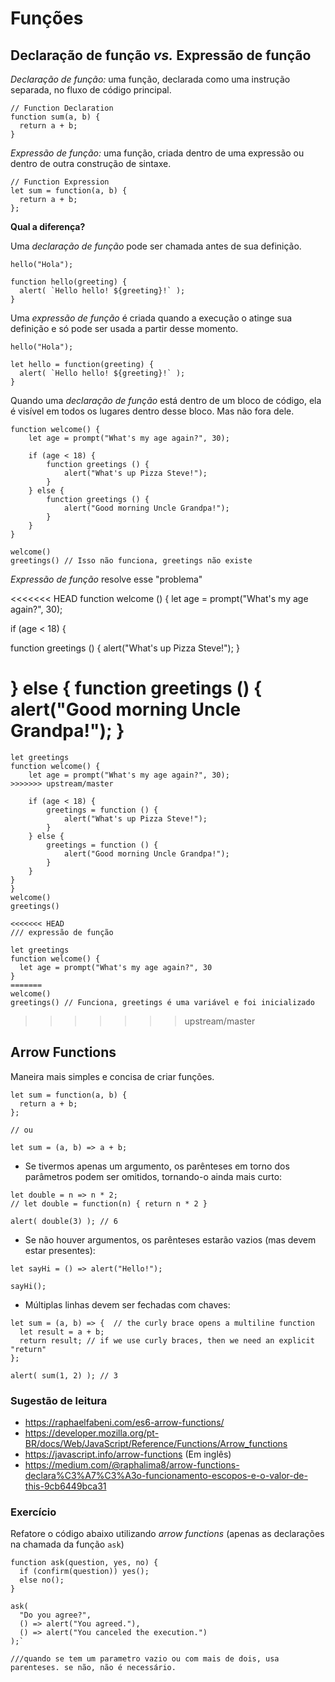 # Funções

## Declaração de função _vs._ Expressão de função

_Declaração de função:_ uma função, declarada como uma instrução separada, no fluxo de código principal.

```
// Function Declaration
function sum(a, b) {
  return a + b;
}
```

_Expressão de função:_ uma função, criada dentro de uma expressão ou dentro de outra construção de sintaxe.

```
// Function Expression
let sum = function(a, b) {
  return a + b;
};
```

**Qual a diferença?**

Uma _declaração de função_ pode ser chamada antes de sua definição.

```
hello("Hola");

function hello(greeting) {
  alert( `Hello hello! ${greeting}!` );
}
```

Uma _expressão de função_ é criada quando a execução o atinge sua definição e só pode ser usada a partir desse momento.

```
hello("Hola");

let hello = function(greeting) {
  alert( `Hello hello! ${greeting}!` );
}
```

Quando uma _declaração de função_ está dentro de um bloco de código, ela é visível em todos os lugares dentro desse bloco. Mas não fora dele.

```
function welcome() {
    let age = prompt("What's my age again?", 30);

    if (age < 18) {
        function greetings () {
            alert("What's up Pizza Steve!");
        }
    } else {
        function greetings () {
            alert("Good morning Uncle Grandpa!");
        }
    }
}

welcome()
greetings() // Isso não funciona, greetings não existe
```

_Expressão de função_ resolve esse "problema"

<<<<<<< HEAD
function welcome () {
let age = prompt("What's my age again?", 30);


if (age < 18) {

  function greetings () {
    alert("What's up Pizza Steve!");
  }

} else {
   function greetings () {
    alert("Good morning Uncle Grandpa!");
  }
=======
```
let greetings
function welcome() {
    let age = prompt("What's my age again?", 30);
>>>>>>> upstream/master

    if (age < 18) {
        greetings = function () {
            alert("What's up Pizza Steve!");
        }
    } else {
        greetings = function () {
            alert("Good morning Uncle Grandpa!");
        }
    }
}
}
welcome()
greetings()

<<<<<<< HEAD
/// expressão de função

let greetings
function welcome() {
  let age = prompt("What's my age again?", 30
}
=======
welcome()
greetings() // Funciona, greetings é uma variável e foi inicializado
```
>>>>>>> upstream/master

## Arrow Functions

Maneira mais simples e concisa de criar funções.

```
let sum = function(a, b) {
  return a + b;
};

// ou

let sum = (a, b) => a + b;
```

* Se tivermos apenas um argumento, os parênteses em torno dos parâmetros podem ser omitidos, tornando-o ainda mais curto:

```
let double = n => n * 2;
// let double = function(n) { return n * 2 }

alert( double(3) ); // 6
```

* Se não houver argumentos, os parênteses estarão vazios (mas devem estar presentes):

```
let sayHi = () => alert("Hello!");

sayHi();
```

* Múltiplas linhas devem ser fechadas com chaves:

```
let sum = (a, b) => {  // the curly brace opens a multiline function
  let result = a + b;
  return result; // if we use curly braces, then we need an explicit "return"
};

alert( sum(1, 2) ); // 3
```

### Sugestão de leitura

* https://raphaelfabeni.com/es6-arrow-functions/
* https://developer.mozilla.org/pt-BR/docs/Web/JavaScript/Reference/Functions/Arrow_functions
* https://javascript.info/arrow-functions (Em inglês)
* https://medium.com/@raphalima8/arrow-functions-declara%C3%A7%C3%A3o-funcionamento-escopos-e-o-valor-de-this-9cb6449bca31

### Exercício

Refatore o código abaixo utilizando _arrow functions_ (apenas as declarações na chamada da função `ask`)

```
function ask(question, yes, no) {
  if (confirm(question)) yes();
  else no();
}

ask(
  "Do you agree?",
  () => alert("You agreed."),
  () => alert("You canceled the execution.")
);`

///quando se tem um parametro vazio ou com mais de dois, usa parenteses. se não, não é necessário.